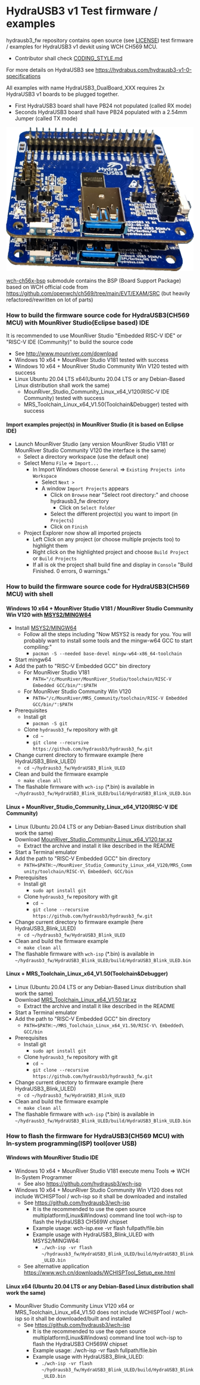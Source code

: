 # HydraUSB3 v1 Test firmware / examples
hydrausb3_fw repository contains open source (see [LICENSE](LICENSE)) test firmware / examples for HydraUSB3 v1 devkit using WCH CH569 MCU.
* Contributor shall check [CODING_STYLE.md](CODING_STYLE.md)

For more details on HydraUSB3 see https://hydrabus.com/hydrausb3-v1-0-specifications

All examples with name HydraUSB3_DualBoard_XXX requires 2x HydraUSB3 v1 boards to be plugged together.
* First HydraUSB3 board shall have PB24 not populated (called RX mode)
* Seconds HydraUSB3 board shall have PB24 populated with a 2.54mm Jumper (called TX mode)

![2xHydraUSB3 plugged together](2xHydraUSB3_Plugged_TopView.png)

[wch-ch56x-bsp](https://github.com/hydrausb3/wch-ch56x-bsp) submodule contains the BSP (Board Support Package) based on WCH official code from https://github.com/openwch/ch569/tree/main/EVT/EXAM/SRC (but heavily refactored/rewritten on lot of parts)

### How to build the firmware source code for HydraUSB3(CH569 MCU) with MounRiver Studio(Eclipse based) IDE
It is recommended to use MounRiver Studio "Embedded RISC-V IDE" or "RISC-V IDE (Community)" to build the source code 
* See http://www.mounriver.com/download
* Windows 10 x64 + MounRiver Studio V181 tested with success
* Windows 10 x64 + MounRiver Studio Community Win V120 tested with success
* Linux Ubuntu 20.04 LTS x64(Ubuntu 20.04 LTS or any Debian-Based Linux distribution shall work the same)
  * MounRiver_Studio_Community_Linux_x64_V120(RISC-V IDE Community) tested with success
  * MRS_Toolchain_Linux_x64_V1.50(Toolchain&Debugger) tested with success

#### Import examples project(s) in MounRiver Studio (it is based on Eclipse IDE)
* Launch MounRiver Studio (any version MounRiver Studio V181 or MounRiver Studio Community V120 the interface is the same)
  * Select a directory workspace (use the default one)
  * Select Menu `File` => `Import...`
    * In Import Windows choose `General` => `Existing Projects into Workspace`
      * Select `Next >`
      * A window `Import Projects` appears
        * Click on  `Browse` near "Select root directory:" and choose hydrausb3_fw directory
          * Click on `Select Folder`
        * Select the different project(s) you want to import (in `Projects`)
        * Click on `Finish`
  * Project Explorer now show all imported projects
    * Left Click on any project (or choose multiple projects too) to highlight them
    * Right click on the highlighted project and choose `Build Project` or `Build Projects`
    * If all is ok the project shall build fine and display in `Console` "Build Finished. 0 errors, 0 warnings."

### How to build the firmware source code for HydraUSB3(CH569 MCU) with shell
#### Windows 10 x64 + MounRiver Studio V181 / MounRiver Studio Community Win V120 with [MSYS2/MINGW64](https://www.msys2.org/)
* Install [MSYS2/MINGW64](https://www.msys2.org/)
  * Follow all the steps including "Now MSYS2 is ready for you. You will probably want to install some tools and the mingw-w64 GCC to start compiling:" 
    * `pacman -S --needed base-devel mingw-w64-x86_64-toolchain`
* Start mingw64
* Add the path to "RISC-V Embedded GCC" bin directory
  * For MounRiver Studio V181
    * `PATH="/c/MounRiver/MounRiver_Studio/toolchain/RISC-V Embedded GCC/bin/":$PATH`
  * For MounRiver Studio Community Win V120
    * `PATH="/c/MounRiver/MRS_Community/toolchain/RISC-V Embedded GCC/bin/":$PATH`
* Prerequisites
  * Install git
    * `pacman -S git`
  * Clone `hydrausb3_fw` repository with git
    * `cd ~`
    * `git clone --recursive https://github.com/hydrausb3/hydrausb3_fw.git`
* Change current directory to firmware example (here HydraUSB3_Blink_ULED)
  * `cd ~/hydrausb3_fw/HydraUSB3_Blink_ULED`
* Clean and build the firmware example
  * `make clean all`
* The flashable firmware with `wch-isp` (*.bin) is available in `~/hydrausb3_fw/HydraUSB3_Blink_ULED/build/HydraUSB3_Blink_ULED.bin`

#### Linux + MounRiver_Studio_Community_Linux_x64_V120(RISC-V IDE Community)
* Linux (Ubuntu 20.04 LTS or any Debian-Based Linux distribution shall work the same)
* Download [MounRiver_Studio_Community_Linux_x64_V120.tar.xz](http://file.mounriver.com/upgrade/MounRiver_Studio_Community_Linux_x64_V120.tar.xz)
  * Extract the archive and install it like described in the README
* Start a Terminal emulator
* Add the path to "RISC-V Embedded GCC" bin directory
  * `PATH=$PATH:~/MounRiver_Studio_Community_Linux_x64_V120/MRS_Community/toolchain/RISC-V\ Embedded\ GCC/bin`
* Prerequisites
  * Install git
    * `sudo apt install git`
  * Clone `hydrausb3_fw` repository with git
    * `cd ~`
    * `git clone --recursive https://github.com/hydrausb3/hydrausb3_fw.git`
* Change current directory to firmware example (here HydraUSB3_Blink_ULED)
  * `cd ~/hydrausb3_fw/HydraUSB3_Blink_ULED`
* Clean and build the firmware example
  * `make clean all`
* The flashable firmware with `wch-isp` (*.bin) is available in `~/hydrausb3_fw/HydraUSB3_Blink_ULED/build/HydraUSB3_Blink_ULED.bin`

#### Linux + MRS_Toolchain_Linux_x64_V1.50(Toolchain&Debugger)
* Linux (Ubuntu 20.04 LTS or any Debian-Based Linux distribution shall work the same)
* Download [MRS_Toolchain_Linux_x64_V1.50.tar.xz](http://file.mounriver.com/tools/MRS_Toolchain_Linux_x64_V1.50.tar.xz)
  * Extract the archive and install it like described in the README
* Start a Terminal emulator
* Add the path to "RISC-V Embedded GCC" bin directory
  * `PATH=$PATH:~/MRS_Toolchain_Linux_x64_V1.50/RISC-V\ Embedded\ GCC/bin`
* Prerequisites
  * Install git
    * `sudo apt install git`
  * Clone `hydrausb3_fw` repository with git
    * `cd ~`
    * `git clone --recursive https://github.com/hydrausb3/hydrausb3_fw.git`
* Change current directory to firmware example (here HydraUSB3_Blink_ULED)
  * `cd ~/hydrausb3_fw/HydraUSB3_Blink_ULED`
* Clean and build the firmware example
  * `make clean all`
* The flashable firmware with `wch-isp` (*.bin) is available in `~/hydrausb3_fw/HydraUSB3_Blink_ULED/build/HydraUSB3_Blink_ULED.bin`

### How to flash the firmware for HydraUSB3(CH569 MCU) with In-system programming(ISP) tool(over USB)
#### Windows with MounRiver Studio IDE
* Windows 10 x64 + MounRiver Studio V181 execute menu Tools => WCH In-System Programmer
  * See also https://github.com/hydrausb3/wch-isp
* Windows 10 x64 + MounRiver Studio Community Win V120 does not include WCHISPTool / wch-isp so it shall be downloaded and installed
  * See https://github.com/hydrausb3/wch-isp
     * It is the recommended to use the open source multiplatform(Linux&Windows) command line tool wch-isp to flash the HydraUSB3 CH569W chipset
  	 * Example usage: wch-isp.exe -vr flash fullpath/file.bin
  	 * Example usage with HydraUSB3_Blink_ULED with MSYS2/MINGW64: 
	   * `./wch-isp -vr flash ~/hydrausb3_fw/HydraUSB3_Blink_ULED/build/HydraUSB3_Blink_ULED.bin`	 
  * See alternative application https://www.wch.cn/downloads/WCHISPTool_Setup_exe.html

#### Linux x64 (Ubuntu 20.04 LTS or any Debian-Based Linux distribution shall work the same)
* MounRiver Studio Community Linux V120 x64 or MRS_Toolchain_Linux_x64_V1.50 does not include WCHISPTool / wch-isp so it shall be downloaded/built and installed
  * See https://github.com/hydrausb3/wch-isp
     * It is the recommended to use the open source multiplatform(Linux&Windows) command line tool wch-isp to flash the HydraUSB3 CH569W chipset
  	 * Example usage: ./wch-isp -vr flash fullpath/file.bin 
  	 * Example usage with HydraUSB3_Blink_ULED: 
	   * `./wch-isp -vr flash ~/hydrausb3_fw/HydraUSB3_Blink_ULED/build/HydraUSB3_Blink_ULED.bin`
